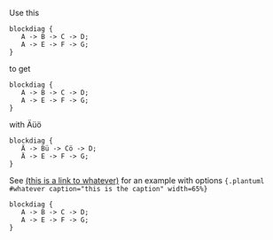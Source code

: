 Use this


```
blockdiag {
   A -> B -> C -> D;
   A -> E -> F -> G;
}
```

to get

```blockdiag
blockdiag {
   A -> B -> C -> D;
   A -> E -> F -> G;
}
```

with Äüö

```blockdiag
blockdiag {
   Ä -> Bü -> Cö -> D;
   Ä -> E -> F -> G;
}
```

See [(this is a link to whatever)](#whatever) for an example with options `{.plantuml #whatever caption="this is the caption" width=65%}`

```{.blockdiag #whatever caption="this is the caption" width=65%}
blockdiag {
   A -> B -> C -> D;
   A -> E -> F -> G;
}
```
